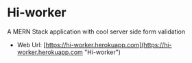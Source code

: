 # Hi-worker
A MERN Stack application with cool server side form validation


-  Web Url: [https://hi-worker.herokuapp.com](https://hi-worker.herokuapp.com "Hi-worker")